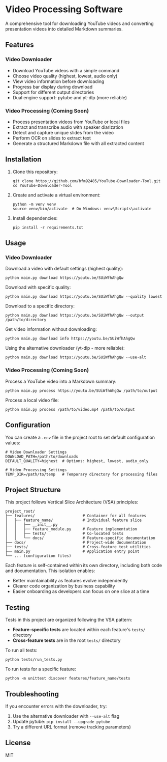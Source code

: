 # Video Processing Software

A comprehensive tool for downloading YouTube videos and converting presentation videos into detailed Markdown summaries.

## Features

### Video Downloader
- Download YouTube videos with a simple command
- Choose video quality (highest, lowest, audio only)
- View video information before downloading
- Progress bar display during download
- Support for different output directories
- Dual engine support: pytube and yt-dlp (more reliable)

### Video Processing (Coming Soon)
- Process presentation videos from YouTube or local files
- Extract and transcribe audio with speaker diarization
- Detect and capture unique slides from the video
- Perform OCR on slides to extract text
- Generate a structured Markdown file with all extracted content

## Installation

1. Clone this repository:
   ```
   git clone https://github.com/bfm92485/YouTube-Downloader-Tool.git
   cd YouTube-Downloader-Tool
   ```

2. Create and activate a virtual environment:
   ```
   python -m venv venv
   source venv/bin/activate  # On Windows: venv\Scripts\activate
   ```

3. Install dependencies:
   ```
   pip install -r requirements.txt
   ```

## Usage

### Video Downloader

Download a video with default settings (highest quality):

```
python main.py download https://youtu.be/SUiWfhAhgQw
```

Download with specific quality:

```
python main.py download https://youtu.be/SUiWfhAhgQw --quality lowest
```

Download to a specific directory:

```
python main.py download https://youtu.be/SUiWfhAhgQw --output /path/to/directory
```

Get video information without downloading:

```
python main.py download info https://youtu.be/SUiWfhAhgQw
```

Using the alternative downloader (yt-dlp - more reliable):

```
python main.py download https://youtu.be/SUiWfhAhgQw --use-alt
```

### Video Processing (Coming Soon)

Process a YouTube video into a Markdown summary:

```
python main.py process https://youtu.be/SUiWfhAhgQw /path/to/output
```

Process a local video file:

```
python main.py process /path/to/video.mp4 /path/to/output
```

## Configuration

You can create a `.env` file in the project root to set default configuration values:

```
# Video Downloader Settings
DOWNLOAD_PATH=/path/to/downloads
DEFAULT_QUALITY=highest  # Options: highest, lowest, audio_only

# Video Processing Settings
TEMP_DIR=/path/to/temp   # Temporary directory for processing files
```

## Project Structure

This project follows Vertical Slice Architecture (VSA) principles:

```
project_root/
├── features/                     # Container for all features
│   ├── feature_name/             # Individual feature slice
│   │   ├── __init__.py
│   │   ├── feature_module.py     # Feature implementation
│   │   ├── tests/                # Co-located tests
│   │   └── docs/                 # Feature-specific documentation
├── docs/                         # Project-wide documentation
├── tests/                        # Cross-feature test utilities
├── main.py                       # Application entry point
└── ... (configuration files)
```

Each feature is self-contained within its own directory, including both code and documentation. This isolation enables:
- Better maintainability as features evolve independently
- Clearer code organization by business capability
- Easier onboarding as developers can focus on one slice at a time

## Testing

Tests in this project are organized following the VSA pattern:

- **Feature-specific tests** are located within each feature's `tests/` directory
- **Cross-feature tests** are in the root `tests/` directory

To run all tests:

```
python tests/run_tests.py
```

To run tests for a specific feature:

```
python -m unittest discover features/feature_name/tests
```

## Troubleshooting

If you encounter errors with the downloader, try:

1. Use the alternative downloader with `--use-alt` flag
2. Update pytube: `pip install --upgrade pytube`
3. Try a different URL format (remove tracking parameters)

## License

MIT